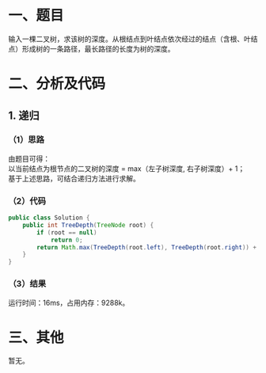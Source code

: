 # 一、题目
输入一棵二叉树，求该树的深度。从根结点到叶结点依次经过的结点（含根、叶结点）形成树的一条路径，最长路径的长度为树的深度。  
# 二、分析及代码
## 1. 递归
### （1）思路
由题目可得：  
以当前结点为根节点的二叉树的深度 = max（左子树深度, 右子树深度）+ 1；  
基于上述思路，可结合递归方法进行求解。    
### （2）代码
```java
public class Solution {
    public int TreeDepth(TreeNode root) {
        if (root == null)
            return 0;
        return Math.max(TreeDepth(root.left), TreeDepth(root.right)) + 1;
    }
}
```
### （3）结果
运行时间：16ms，占用内存：9288k。 
# 三、其他
暂无。

